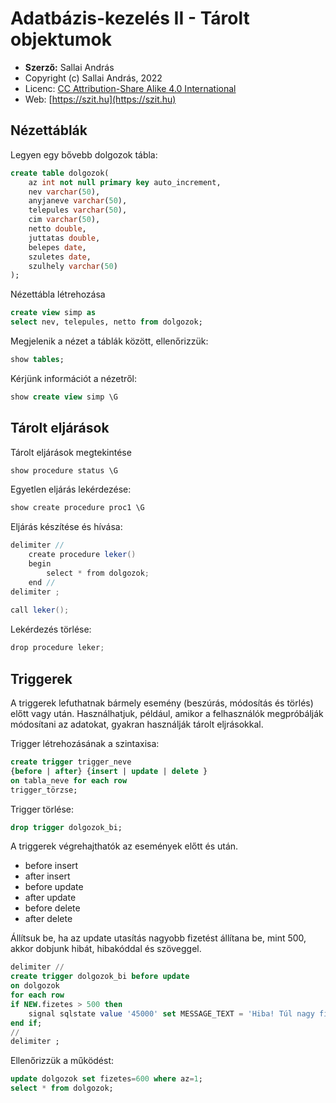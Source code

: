 # Adatbázis-kezelés II - Tárolt objektumok

* **Szerző:** Sallai András
* Copyright (c) Sallai András, 2022
* Licenc: [CC Attribution-Share Alike 4.0 International](https://creativecommons.org/licenses/by-sa/4.0/)
* Web: [https://szit.hu](https://szit.hu)

## Nézettáblák

Legyen egy bővebb dolgozok tábla:

```sql
create table dolgozok(
    az int not null primary key auto_increment,
    nev varchar(50),
    anyjaneve varchar(50),
    telepules varchar(50),
    cim varchar(50),
    netto double,
    juttatas double,
    belepes date,
    szuletes date,
    szulhely varchar(50)
);
```

Nézettábla létrehozása

```sql
create view simp as 
select nev, telepules, netto from dolgozok;
```

Megjelenik a nézet a táblák között, ellenőrizzük:

```sql
show tables;
```

Kérjünk információt a nézetről:

```sql
show create view simp \G
```

## Tárolt eljárások

Tárolt eljárások megtekintése

```java
show procedure status \G
```

Egyetlen eljárás lekérdezése:

```java
show create procedure proc1 \G
```

Eljárás készítése és hívása:

```java
delimiter //
    create procedure leker()
    begin
        select * from dolgozok;
    end //
delimiter ;
 
call leker();
```

Lekérdezés törlése:

```java
drop procedure leker;
```

## Triggerek

A triggerek lefuthatnak bármely esemény (beszúrás, módosítás és törlés) előtt vagy után. Használhatjuk, például, amikor a felhasználók megpróbálják módosítani az adatokat, gyakran használják tárolt eljrásokkal.

Trigger létrehozásának a szintaxisa:

```sql
create trigger trigger_neve
{before | after} {insert | update | delete }
on tabla_neve for each row
trigger_törzse;
```

Trigger törlése:

```sql
drop trigger dolgozok_bi;
```

A triggerek végrehajthatók az események előtt és után.

* before insert
* after insert
* before update
* after update
* before delete
* after delete

Állítsuk be, ha az update utasítás nagyobb fizetést állítana be, mint 500, akkor dobjunk hibát, hibakóddal és szöveggel.

```sql
delimiter //
create trigger dolgozok_bi before update
on dolgozok
for each row
if NEW.fizetes > 500 then
    signal sqlstate value '45000' set MESSAGE_TEXT = 'Hiba! Túl nagy fizetés, maximum 500';
end if;
//
delimiter ;

```

Ellenőrizzük a működést:

```sql
update dolgozok set fizetes=600 where az=1;
select * from dolgozok;
```
